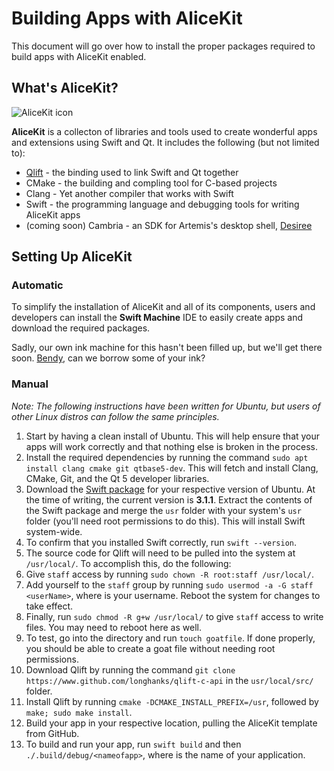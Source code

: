 # Building Apps with AliceKit
This document will go over how to install the proper packages required to build apps with AliceKit enabled.

## What's AliceKit?
![AliceKit icon](http://artemis-project.github.io/assets/images/apps/alicekit.png)

**AliceKit** is a collecton of libraries and tools used to create wonderful apps and extensions using Swift and Qt. It includes the following (but not limited to):
* [Qlift](http://www.github.com/longhanks/qlift) - the binding used to link Swift and Qt together
* CMake - the building and compling tool for C-based projects
* Clang - Yet another compiler that works with Swift
* Swift - the programming language and debugging tools for writing AliceKit apps
* (coming soon) Cambria - an SDK for Artemis's desktop shell, [Desiree](http://www.github.com/artemis-project/desiree)

## Setting Up AliceKit

### Automatic
To simplify the installation of AliceKit and all of its components, users and developers can install the **Swift Machine** IDE to easily create apps and download the required packages.

Sadly, our own ink machine for this hasn't been filled up, but we'll get there soon. [Bendy](http://www.bendyandtheinkmachine.com), can we borrow some of your ink?

### Manual
_Note: The following instructions have been written for Ubuntu, but users of other Linux distros can follow the same principles._

1. Start by having a clean install of Ubuntu. This will help ensure that your apps will work correctly and that nothing else is broken in the process.
2. Install the required dependencies by running the command ```sudo apt install clang cmake git qtbase5-dev```. This will fetch and install Clang, CMake, Git, and the Qt 5 developer libraries.
3. Download the [Swift package](http://www.swift.org/download/) for your respective version of Ubuntu. At the time of writing, the current version is **3.1.1**. Extract the contents of the Swift package and merge the ```usr``` folder with your system's ```usr``` folder (you'll need root permissions to do this). This will install Swift system-wide.
4. To confirm that you installed Swift correctly, run ```swift --version```.
5. The source code for Qlift will need to be pulled into the system at ```/usr/local/```. To accomplish this, do the following:
  1. Give ```staff``` access by running ```sudo chown -R root:staff /usr/local/```.
  2. Add yourself to the ```staff``` group by running ```sudo usermod -a -G staff <userName>```, where <userName> is your username. Reboot the system for changes to take effect.
  3. Finally, run ```sudo chmod -R g+w /usr/local/``` to give ```staff``` access to write files. You may need to reboot here as well.
  4. To test, go into the directory and run ```touch goatfile```. If done properly, you should be able to create a goat file without needing root permissions.
6. Download Qlift by running the command ```git clone https://www.github.com/longhanks/qlift-c-api``` in the ```usr/local/src/``` folder.
7. Install Qlift by running ```cmake -DCMAKE_INSTALL_PREFIX=/usr```, followed by ```make; sudo make install```.
8. Build your app in your respective location, pulling the AliceKit template from GitHub.
9. To build and run your app, run ```swift build``` and then ```./.build/debug/<nameofapp>```, where <nameofapp> is the name of your application.
